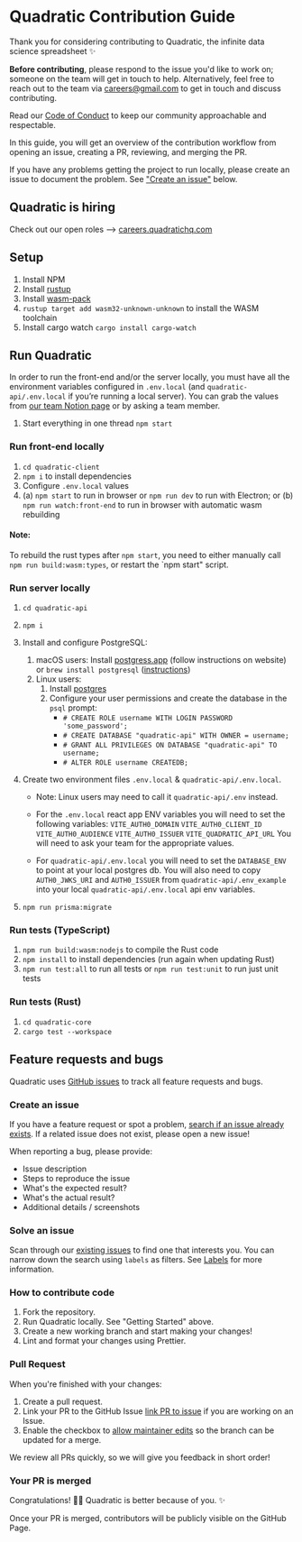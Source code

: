 # Quadratic Contribution Guide

Thank you for considering contributing to Quadratic, the infinite data science spreadsheet :sparkles:

**Before contributing**, please respond to the issue you'd like to work on; someone on the team will get in touch to help. Alternatively, feel free to reach out to the team via careers@gmail.com to get in touch and discuss contributing. 

Read our [Code of Conduct](./CODE_OF_CONDUCT.md) to keep our community approachable and respectable.

In this guide, you will get an overview of the contribution workflow from opening an issue, creating a PR, reviewing, and merging the PR.

If you have any problems getting the project to run locally, please create an issue to document the problem. See ["Create an issue"](#create-an-issue) below.

## Quadratic is hiring

Check out our open roles ⟶ [careers.quadratichq.com](https://careers.quadratichq.com)

## Setup

1. Install NPM
2. Install [rustup](https://www.rust-lang.org/tools/install)
3. Install [wasm-pack](https://rustwasm.github.io/wasm-pack/installer/)
4. `rustup target add wasm32-unknown-unknown` to install the WASM toolchain
5. Install cargo watch `cargo install cargo-watch`

## Run Quadratic

In order to run the front-end and/or the server locally, you must have all the environment variables configured in `.env.local` (and `quadratic-api/.env.local` if you’re running a local server). You can grab the values from [our team Notion page](https://www.notion.so/Env-Variables-78b1a1da19d0421993abe8c449e51496?pvs=4) or by asking a team member.

1. Start everything in one thread `npm start`

### Run front-end locally

1. `cd quadratic-client`
2. `npm i` to install dependencies
3. Configure `.env.local` values
4. (a) `npm start` to run in browser or `npm run dev` to run with Electron; or (b) `npm run watch:front-end` to run in browser with automatic wasm rebuilding

#### Note:
To rebuild the rust types after `npm start`, you need to either manually call `npm run build:wasm:types`, or restart the `npm start" script.

### Run server locally

1. `cd quadratic-api`
2. `npm i`
3. Install and configure PostgreSQL:
   1. macOS users: Install [postgress.app](https://postgresapp.com/) (follow instructions on website) or `brew install postgresql` ([instructions](https://wiki.postgresql.org/wiki/Homebrew))
   2. Linux users:
      1. Install [postgres](https://www.prisma.io/dataguide/postgresql/setting-up-a-local-postgresql-database#setting-up-postgresql-on-linux)
      2. Configure your user permissions and create the database in the `psql` prompt:
         - `# CREATE ROLE username WITH LOGIN PASSWORD 'some_password';`
         - `# CREATE DATABASE "quadratic-api" WITH OWNER = username;`
         - `# GRANT ALL PRIVILEGES ON DATABASE "quadratic-api" TO username;`
         - `# ALTER ROLE username CREATEDB;`
4. Create two environment files `.env.local` & `quadratic-api/.env.local`.

   - Note: Linux users may need to call it `quadratic-api/.env` instead.

   - For the `.env.local` react app ENV variables you will need to set the following variables:
     `VITE_AUTH0_DOMAIN` `VITE_AUTH0_CLIENT_ID` `VITE_AUTH0_AUDIENCE` `VITE_AUTH0_ISSUER` `VITE_QUADRATIC_API_URL`
     You will need to ask your team for the appropriate values.

   - For `quadratic-api/.env.local` you will need to set the `DATABASE_ENV` to point at your local postgres db. You will also need to copy `AUTH0_JWKS_URI` and `AUTH0_ISSUER` from `quadratic-api/.env_example` into your local `quadratic-api/.env.local` api env variables.

5. `npm run prisma:migrate`

### Run tests (TypeScript)

1. `npm run build:wasm:nodejs` to compile the Rust code
2. `npm install` to install dependencies (run again when updating Rust)
3. `npm run test:all` to run all tests or `npm run test:unit` to run just unit tests

### Run tests (Rust)

1. `cd quadratic-core`
2. `cargo test --workspace`

## Feature requests and bugs

Quadratic uses [GitHub issues](https://github.com/quadratichq/quadratic/issues) to track all feature requests and bugs.

### Create an issue

If you have a feature request or spot a problem, [search if an issue already exists](https://docs.github.com/en/github/searching-for-information-on-github/searching-on-github/searching-issues-and-pull-requests#search-by-the-title-body-or-comments). If a related issue does not exist, please open a new issue!

When reporting a bug, please provide:

- Issue description
- Steps to reproduce the issue
- What's the expected result?
- What's the actual result?
- Additional details / screenshots

### Solve an issue

Scan through our [existing issues](https://github.com/quadratichq/quadratic/issues) to find one that interests you. You can narrow down the search using `labels` as filters. See [Labels](/contributing/how-to-use-labels.md) for more information.

### How to contribute code

1. Fork the repository.
2. Run Quadratic locally. See "Getting Started" above.
3. Create a new working branch and start making your changes!
4. Lint and format your changes using Prettier.

### Pull Request

When you're finished with your changes:

1. Create a pull request.
2. Link your PR to the GitHub Issue [link PR to issue](https://docs.github.com/en/issues/tracking-your-work-with-issues/linking-a-pull-request-to-an-issue) if you are working on an Issue.
3. Enable the checkbox to [allow maintainer edits](https://docs.github.com/en/github/collaborating-with-issues-and-pull-requests/allowing-changes-to-a-pull-request-branch-created-from-a-fork) so the branch can be updated for a merge.

We review all PRs quickly, so we will give you feedback in short order!

### Your PR is merged

Congratulations! :tada::tada: Quadratic is better because of you. :sparkles:

Once your PR is merged, contributors will be publicly visible on the GitHub Page.
